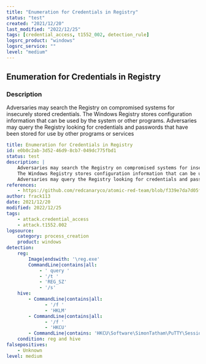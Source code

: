 ```yaml
---
title: "Enumeration for Credentials in Registry"
status: "test"
created: "2021/12/20"
last_modified: "2022/12/25"
tags: [credential_access, t1552_002, detection_rule]
logsrc_product: "windows"
logsrc_service: ""
level: "medium"
---
```


## Enumeration for Credentials in Registry

### Description

Adversaries may search the Registry on compromised systems for insecurely stored credentials.
The Windows Registry stores configuration information that can be used by the system or other programs.
Adversaries may query the Registry looking for credentials and passwords that have been stored for use by other programs or services


```yml
title: Enumeration for Credentials in Registry
id: e0b0c2ab-3d52-46d9-8cb7-049dc775fbd1
status: test
description: |
    Adversaries may search the Registry on compromised systems for insecurely stored credentials.
    The Windows Registry stores configuration information that can be used by the system or other programs.
    Adversaries may query the Registry looking for credentials and passwords that have been stored for use by other programs or services
references:
    - https://github.com/redcanaryco/atomic-red-team/blob/f339e7da7d05f6057fdfcdd3742bfcf365fee2a9/atomics/T1552.002/T1552.002.md
author: frack113
date: 2021/12/20
modified: 2022/12/25
tags:
    - attack.credential_access
    - attack.t1552.002
logsource:
    category: process_creation
    product: windows
detection:
    reg:
        Image|endswith: '\reg.exe'
        CommandLine|contains|all:
            - ' query '
            - '/t '
            - 'REG_SZ'
            - '/s'
    hive:
        - CommandLine|contains|all:
              - '/f '
              - 'HKLM'
        - CommandLine|contains|all:
              - '/f '
              - 'HKCU'
        - CommandLine|contains: 'HKCU\Software\SimonTatham\PuTTY\Sessions'
    condition: reg and hive
falsepositives:
    - Unknown
level: medium

```
